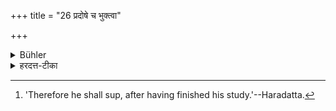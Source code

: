 +++
title = "26 प्रदोषे च भुक्त्वा"

+++

<details><summary>Bühler</summary>

26. (Nor shall he study) after having eaten in the evening, [^18] 


[^18]:  'Therefore he shall sup, after having finished his study.'--Haradatta.
</details>

<details><summary>हरदत्त-टीका</summary>

## सूत्रम्
प्रदोषे च भुक्त्वा नाऽधीयीत ॥ २६ ॥  
## टिप्पनी
तेनाऽधीत्यैव भुञ्जीत ॥ २६ ॥
</details>

